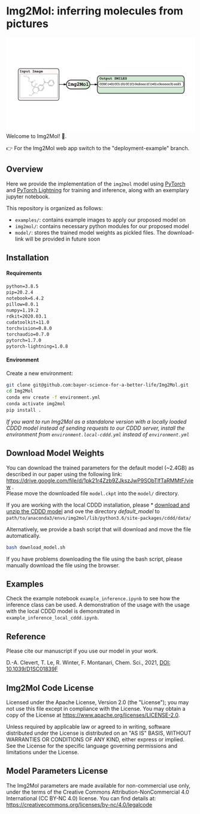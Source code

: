 Img2Mol: inferring molecules from pictures
==========================================
![Img2Mol](Img2Mol.png)
Welcome to Img2Mol! :wave:.

:point_right: For the Img2Mol web app switch to the "deployment-example" branch.

## Overview
 Here we provide the implementation of the `img2mol` model using [PyTorch](https://github.com/pytorch/pytorch) and [PyTorch Lightning](https://github.com/PyTorchLightning/pytorch-lightning) for training and inference, along with an exemplary jupyter notebook.
 
This repository is organized as follows:
* `examples/`: contains example images to apply our proposed model on
* `img2mol/`: contains necessary python modules for our proposed model
* `model/`: stores the trained model weights as pickled files. The download-link will be provided in future soon

## Installation
#### Requirements
```
python=3.8.5
pip=20.2.4
notebook=6.4.2
pillow=8.0.1
numpy=1.19.2
rdkit=2020.03.1
cudatoolkit=11.0
torchvision=0.8.0
torchaudio=0.7.0
pytorch=1.7.0
pytorch-lightning=1.0.8
```

#### Environment
Create a new environment:
```bash
git clone git@github.com:bayer-science-for-a-better-life/Img2Mol.git
cd Img2Mol
conda env create -f environment.yml
conda activate img2mol
pip install .
```
*If you want to run Img2Mol as a standalone version with a locally loaded CDDD model instead of sending requests to our CDDD server, install the environment from `environment.local-cddd.yml` instead of `environment.yml`*
## Download Model Weights
You can download the trained parameters for the default model (~2.4GB) as described in our paper using the following link:
<a href="https://drive.google.com/file/d/1pk21r4Zzb9ZJkszJwP9SObTlfTaRMMtF/view" target="_blank">https://drive.google.com/file/d/1pk21r4Zzb9ZJkszJwP9SObTlfTaRMMtF/view </a>.  
Please move the downloaded file `model.ckpt` into the `model/` directory.  

If you are working with the local CDDD installation, please * [download and unzip the CDDD model](https://drive.google.com/u/0/uc?id=1oyknOulq_j0w9kzOKKIHdTLo5HphT99h&export=download) and ove the directory *default_model* to `path/to/anaconda3/envs/img2mol/lib/python3.6/site-packages/cddd/data/`

Alternatively, we provide a bash script that will download and move the file automatically.
```bash
bash download_model.sh
```
If you have problems downloading the file using the bash script, please manually download the file using the browser.

## Examples
Check the example notebook `example_inference.ipynb` to see how the inference class can be used. A demonstration of the usage with the usage with the local CDDD model is demonstrated in `example_inference_local_cddd.ipynb`.

## Reference
Please cite our manuscript if you use our model in your work.

D.-A. Clevert, T. Le, R. Winter, F. Montanari, Chem. Sci., 2021, [DOI: 10.1039/D1SC01839F](https://doi.org/10.1039/D1SC01839F)

## Img2Mol Code License
Licensed under the Apache License, Version 2.0 (the "License"); you may not use this file except in compliance with the License. You may obtain a copy of the License at https://www.apache.org/licenses/LICENSE-2.0.

Unless required by applicable law or agreed to in writing, software distributed under the License is distributed on an "AS IS" BASIS, WITHOUT WARRANTIES OR CONDITIONS OF ANY KIND, either express or implied. See the License for the specific language governing permissions and limitations under the License.

##  Model Parameters License
The Img2Mol parameters are made available for non-commercial use only, under the terms of the Creative Commons Attribution-NonCommercial 4.0 International (CC BY-NC 4.0) license. You can find details at: https://creativecommons.org/licenses/by-nc/4.0/legalcode
